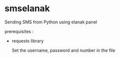 # smselanak
Sending SMS from Python using elanak panel

prerequisites : 

- requests library


  Set the username, password and number in the file
